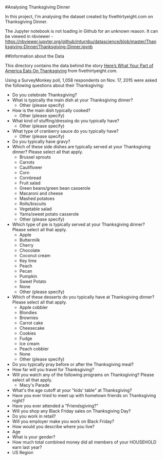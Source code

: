 #Analysing Thanksgiving  Dinner

In this project, I'm analysing the dataset created by fivethirtyeight.com on Thanksgiving Dinner.

The Jupyter notebook is not loading in Github for an unknown reason. It can be viewed in nbviewer - https://nbviewer.jupyter.org/github/mturnbu/datascience/blob/master/Thanksgiving-Dinner/Thanksgiving-Dinner.ipynb

##Information about the Data

This directory contains the data behind the story [Here’s What Your Part of America Eats On Thanksgiving](http://fivethirtyeight.com/features/heres-what-your-part-of-america-eats-on-thanksgiving) from fivethirtyeight.com.

Using a SurveyMonkey poll, 1,058 respondents on Nov. 17, 2015 were asked the following questions about their Thanksgiving:

* Do you celebrate Thanksgiving?
* What is typically the main dish at your Thanksgiving dinner?	
	+ Other (please specify)
* How is the main dish typically cooked?
	+ Other (please specify)
* What kind of stuffing/dressing do you typically have?	
	+ Other (please specify)
* What type of cranberry sauce do you typically have? 
	+ Other (please specify)
* Do you typically have gravy?
* Which of these side dishes are typically served at your Thanksgiving dinner? Please select all that apply.
	+ Brussel sprouts
	+ Carrots
	+ Cauliflower
	+ Corn
	+ Cornbread
	+ Fruit salad
	+ Green beans/green bean casserole
	+ Macaroni and cheese
	+ Mashed potatoes
	+ Rolls/biscuits
	+ Vegetable salad
	+ Yams/sweet potato casserole
	+ Other (please specify)
* Which type of pie is typically served at your Thanksgiving dinner? Please select all that apply. 
	+ Apple
	+ Buttermilk
	+ Cherry
	+ Chocolate
	+ Coconut cream
	+ Key lime
	+ Peach
	+ Pecan
	+ Pumpkin
	+ Sweet Potato
	+ None 
	+ Other (please specify)
* Which of these desserts do you typically have at Thanksgiving dinner? Please select all that apply.
	+ Apple cobbler
	+ Blondies
	+ Brownies
	+ Carrot cake
	+ Cheesecake
	+ Cookies
	+ Fudge
	+ Ice cream
	+ Peach cobbler
	+ None
	+ Other (please specify)
* Do you typically pray before or after the Thanksgiving meal?
* How far will you travel for Thanksgiving?
* Will you watch any of the following programs on Thanksgiving? Please select all that apply.  
	+ Macy's Parade
* What's the age cutoff at your "kids' table" at Thanksgiving?
* Have you ever tried to meet up with hometown friends on Thanksgiving night?
* Have you ever attended a "Friendsgiving?"
* Will you shop any Black Friday sales on Thanksgiving Day?
* Do you work in retail?
* Will you employer make you work on Black Friday?
* How would you describe where you live? 
* Age
* What is your gender?
* How much total combined money did all members of your HOUSEHOLD earn last year?
* US Region
